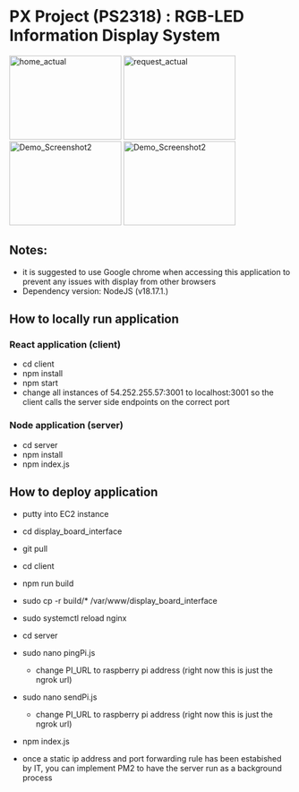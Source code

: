 # PX Project (PS2318) : RGB-LED Information Display System

<img src="https://github.com/kengen1/Vivid-Sync/assets/99401421/965f803a-3e57-4734-9846-c69062efd913" width="200" height="150" alt="home_actual"/>

<img src="https://github.com/kengen1/Vivid-Sync/assets/99401421/1d818068-cdb4-4477-bb43-4fc7276e410c" width="200" height="150" alt="request_actual"/>

<img src="https://github.com/kengen1/Vivid-Sync/assets/99401421/e8fae89a-dc21-4f34-b96a-edb180b1168d" width="200" height="150" alt="Demo_Screenshot2"/>

<img src="https://github.com/kengen1/Vivid-Sync/assets/99401421/75a7578d-97b3-417a-a753-385310ee8ee6" width="200" height="150" alt="Demo_Screenshot2"/>

## Notes:
- it is suggested to use Google chrome when accessing this application to prevent any issues with display from other browsers
- Dependency version: NodeJS (v18.17.1.)



## How to locally run application

### React application (client)
- cd client
- npm install
- npm start
- change all instances of 54.252.255.57:3001 to localhost:3001 so the client calls the server side endpoints on the correct port

### Node application (server)
- cd server
- npm install
- npm index.js


## How to deploy application
- putty into EC2 instance
- cd display_board_interface
- git pull
- cd client
- npm run build
- sudo cp -r build/* /var/www/display_board_interface
- sudo systemctl reload nginx

- cd server
- sudo nano pingPi.js
    - change PI_URL to raspberry pi address (right now this is just the ngrok url)

- sudo nano sendPi.js
    -  change PI_URL to raspberry pi address (right now this is just the ngrok url)
- npm index.js
- once a static ip address and port forwarding rule has been estabished by IT, you can implement PM2 to have the server run as a background process

